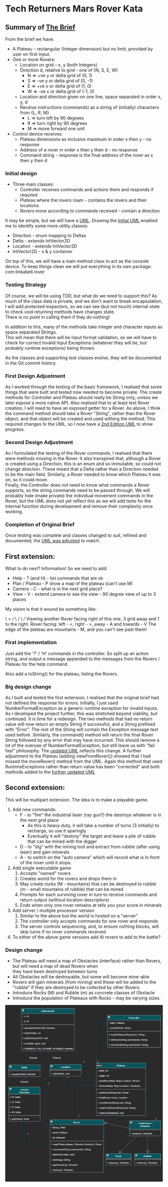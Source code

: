 # Tech Returners Mars Rover Kata

## Summary of [The Brief]() 

From the brief we have:
* A Plateau - rectangular (Integer dimension) but no limit, provided by user on first input.
* One or more Rovers:
  * Location on grid - x, y (both Integers)
  * Direction d, relative to grid - one of {N, S, E, W} 
    * N => +ve y or delta grid of (0, 1)
    * S => -ve y or delta grid of (0, -1)
    * E => +ve x or delta grid of (1, 0)
    * W => -ve x or delta grid of (-1, 0)
  * Location and direction given on one line, space separated in order x, y, d
  * Receive instructions (commands) as a string of (initially) characters from {L, R, M}
    * L => turn left by 90 degrees
    * R => turn right by 90 degrees
    * M => move forward one unit
* Control device receives:
  * Plateau dimensions as inclusive maximum in order x then y - no response
  * Address of a rover in order x then y then d - no response
  * Command string - response is the final address of the rover as x then y then d 

### Initial design

* Three main classes:
  * Controller receives commands and actions them and responds if required
  * Plateau where the rovers roam - contains the rovers and their locations
  * Rovers move according to commands received - contain a direction

It may be simple, but we will have a [UML](doc/Mars.drawio). 
Drawing the [Initial UML](doc/Mars1UML.jpg) enabled me to identify some more utility classes:

* Direction - enum mapping to Deltas
* Delta - extends IntVector2D
* Location - extends IntVector2D
* IntVector2D - x & y container

On top of this, we will have a main method class to act as the console device.
To keep things clean we will put everything in its own package: com.tinkabell.rover

### Testing Strategy

Of course, we will be using TDD, but what do we need to support this?  As much of the class data is private,
and we don't want to break encapsulation, I will add protected inspectors, so we can see (but not touch) 
internal state to check void returning methods have changes state.  
There is no point in calling them if they do nothing!

In addition to this, many of the methods take integer and character inputs as space separated Strings.  
This will mean that there will be input format validation, so we will have to check for correct 
Invalid Input Exceptions (whatever they will be, but probably runtime exceptions) being thrown.

As the classes and supporting test classes evolve, they will be documented in the Git commit history. 

### First Design Adjustment

As I worked through the testing of the basic framework, I realised that some things that were built and tested
now needed to become private.  The create methods for Controller and Plateau should really be String only, 
unless we later expose a more native API.  Also realised that to at least test Rover creation, I will need 
to have an exposed getter for a Rover.  As above, I think the command method should take a Rover "String", 
rather than the Rover object, and that object will be created and used withing the method.  This required changes 
to the UML, so I now have a [2nd Edition UML](doc/Mars2UML.jpg) to show progress.

### Second Design Adjustment

As I formulated the testing of the Rover commands, I realised that there were methods missing in the Rover.
It also transpired that, although a Rover is created using a Direction, this is an enum and so immutable, 
so could not change direction.  These meant that a Delta rather than a Direction needed to be the main field.
Similarly, a Rover needed to know which Plateau it was on, so it could move.  
Finally, the Controller does not need to know what commands a Rover supports, so the string commands 
need to be passed through.  We will probably hide (make private) the individual movement commands in the Rover,
but the UML does not yet reflect this as we will add tests for the internal function during development and remove
their complexity once working.

### Completion of Original Brief

Once testing was complete and classes changed to suit, refined and documented, 
the [UML was adjusted](doc/Mars4UML.jpg) to match.

## First extension:

What to do next?  Information! So we need to add:

* Help - ? (and H) - list commands that are ok
* Plan / Plateau - P show a map of the plateau (can't use M)
* Camera - C - what is in the next grid place?
* View - V - extend camera to see the view - 90 degree view of up to 3 places 

My vision is that it wound be something like:

\   > /
 \   /
  \ /
Viewing another Rover facing right of this one, 3 grid away and 1 to the right.
Rover facing: left - <, right - >, away - A and towards - V
The edge of the plateau are mountains - M, and you can't see past them!

### First implementation

Just add the '?' / 'H' commands in the controller.  So split up an action string, and output a message 
appended to the messages from the Rovers / Plateau for the help command.

Also add a toString() for the plateau, listing the Rovers.

### Big design change

As I built and tested the first extension, I realised that the original brief had not defined the response
for errors.  Initially, I just used NumberFormatException as a generic runtime exception for invalid inputs.
As I developed the project further, this was stretched beyond viability, but continued.  It is time for a redesign.
The two methods that had no return value will now return an empty String if successful, and a String prefixed with
"Error".  The rest of the String will contain the Exception message text used before.  Similarly, the command() 
method will return the final Rover String followed by any error that may have occurred. 
This should remove a lot of the overuse of NumberFormatException, but still leave us with "fail fast" philosophy.
The [updated UML](doc/Mars5UML.jpg) reflects this change.
A further adjustment to the Plateau (adding viewFromRover()) showed that I had missed the moveRover() method from the
UML.  Again this method that used RuntimeExceptions rather than return value has been "corrected" and both methods
added to the [further updated UML](doc/Mars6UML.jpg)

## Second extension:

This will be multipart extension.  The idea is to make a playable game.

1. Add new commands:
   * F - to "fire" the industrial laser (ray gun?) the destroys whatever is in the next grid place
     * As this is heavy duty, it will take a number of turns (3 initially) to recharge, so use it sparingly
     * Eventually it will "destroy" the target and leave a pile of rubble that can be mined with the digger
   * D - to "dig" with the mining tool and extract from rubble (after using laser) and gain minerals
   * A - to switch on the "auto camera" which will record what is in front of the rover until it stops.   
2. Add single executable game
   1. Accepts "named" rovers
   2. Creates world for the rovers and drops them in
   3. May create rocks (M - mountains) that can be destroyed to rubble (m - small mountains of rubble) that can be mined
   4. Prompts for each surviving rover in turn to receive commands and return output (without location descriptors)
   5. Ends when only one rover remains at tells you your score in minerals
3. Add server / multiple processor version
   1. Similar to the above but the world is hosted on a "server"
   2. The controller only accepts commands for one rover and responds
   3. The server controls sequencing, and, to ensure nothing blocks, will skip turns if no rover commands received
4. To either of the above game versions add AI rovers to add to the battle?

### Design change

* The Plateau will need a map of Obstacles (interface) rather than Rovers, but will need a map of dead Rovers when  
  they have been destroyed between turns
* All Obstacles will be destroyable, but some will become mine-able
* Rovers will gain minerals (from mining) and these will be added to the "rubble" if they are destroyed to be collected
  by other Rovers.
* Introduce Rocks (M) and Rubble (m) as concrete classes of Obstacle
* Introduce the population of Plateaus with Rocks - may be varying sizes.

![Updated UML design](doc/Mars7UML.jpg)
